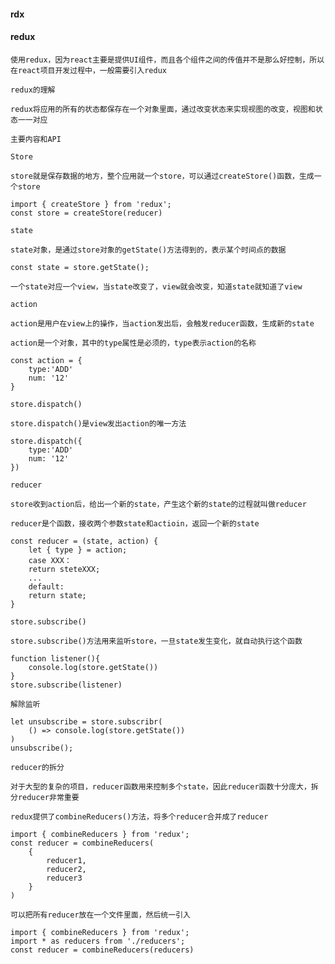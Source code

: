 #### rdx
#### redux
`使用redux，因为react主要是提供UI组件，而且各个组件之间的传值并不是那么好控制，所以在react项目开发过程中，一般需要引入redux`

`redux的理解`

`redux将应用的所有的状态都保存在一个对象里面，通过改变状态来实现视图的改变，视图和状态一一对应`

`主要内容和API`

`Store`

`store就是保存数据的地方，整个应用就一个store，可以通过createStore()函数，生成一个store`
```
import { createStore } from 'redux';
const store = createStore(reducer)
```
`state`

`state对象，是通过store对象的getState()方法得到的，表示某个时间点的数据`
```
const state = store.getState();
```
`一个state对应一个view，当state改变了，view就会改变，知道state就知道了view`

`action`

`action是用户在view上的操作，当action发出后，会触发reducer函数，生成新的state`

`action是一个对象，其中的type属性是必须的，type表示action的名称`

```
const action = {
    type:'ADD'
    num: '12'
}
```
`store.dispatch()`

`store.dispatch()是view发出action的唯一方法`
```
store.dispatch({
    type:'ADD'
    num: '12'
})
```
`reducer`

`store收到action后，给出一个新的state，产生这个新的state的过程就叫做reducer`

`reducer是个函数，接收两个参数state和actioin，返回一个新的state`
```
const reducer = (state, action) {
    let { type } = action;
    case XXX：
    return steteXXX;
    ...
    default:
    return state;
}
```
`store.subscribe()`

`store.subscribe()方法用来监听store，一旦state发生变化，就自动执行这个函数`
```
function listener(){
    console.log(store.getState())
}
store.subscribe(listener)
```
`解除监听`

```
let unsubscribe = store.subscribr(
    () => console.log(store.getState())
)
unsubscribe();
```
`reducer的拆分`

`对于大型的复杂的项目，reducer函数用来控制多个state，因此reducer函数十分庞大，拆分reducer非常重要`

`redux提供了combineReducers()方法，将多个reducer合并成了reducer`

```
import { combineReducers } from 'redux';
const reducer = combineReducers(
    {
        reducer1,
        reducer2,
        reducer3
    }
)
```
`可以把所有reducer放在一个文件里面，然后统一引入`
```
import { combineReducers } from 'redux';
import * as reducers from './reducers';
const reducer = combineReducers(reducers)
```



